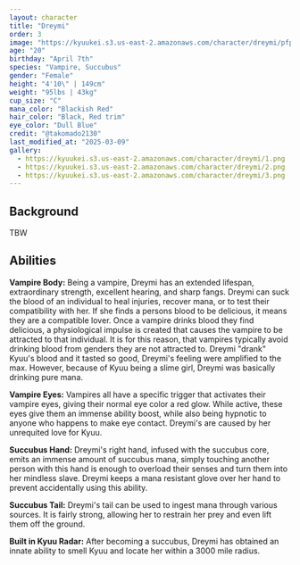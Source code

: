```yaml
---
layout: character
title: "Dreymi"
order: 3
image: "https://kyuukei.s3.us-east-2.amazonaws.com/character/dreymi/pfp.png"
age: "20"
birthday: "April 7th"
species: "Vampire, Succubus"
gender: "Female"
height: "4'10\" | 149cm"
weight: "95lbs | 43kg"
cup_size: "C"
mana_color: "Blackish Red"
hair_color: "Black, Red trim"
eye_color: "Dull Blue"
credit: "@takomado2130"
last_modified_at: "2025-03-09"
gallery:
  - https://kyuukei.s3.us-east-2.amazonaws.com/character/dreymi/1.png
  - https://kyuukei.s3.us-east-2.amazonaws.com/character/dreymi/2.png
  - https://kyuukei.s3.us-east-2.amazonaws.com/character/dreymi/3.png
---
```


## Background

TBW

## Abilities

**Vampire Body:** Being a vampire, Dreymi has an extended lifespan, extraordinary strength, excellent hearing, and sharp fangs. Dreymi can suck the blood of an individual to heal injuries, recover mana, or to test their compatibility with her. If she finds a persons blood to be delicious, it means they are a compatible lover. Once a vampire drinks blood they find delicious, a physiological impulse is created that causes the vampire to be attracted to that individual. It is for this reason, that vampires typically avoid drinking blood from genders they are not attracted to. Dreymi "drank" Kyuu's blood and it tasted so good, Dreymi's feeling were amplified to the max. However, because of Kyuu being a slime girl, Dreymi was basically drinking pure mana.

**Vampire Eyes:** Vampires all have a specific trigger that activates their vampire eyes, giving their normal eye color a red glow. While active, these eyes give them an immense ability boost, while also being hypnotic to anyone who happens to make eye contact. Dreymi's are caused by her unrequited love for Kyuu.

**Succubus Hand:** Dreymi's right hand, infused with the succubus core, emits an immense amount of succubus mana, simply touching another person with this hand is enough to overload their senses and turn them into her mindless slave. Dreymi keeps a mana resistant glove over her hand to prevent accidentally using this ability.

**Succubus Tail:** Dreymi's tail can be used to ingest mana through various sources. It is fairly strong, allowing her to restrain her prey and even lift them off the ground.

**Built in Kyuu Radar:** After becoming a succubus, Dreymi has obtained an innate ability to smell Kyuu and locate her within a 3000 mile radius.

